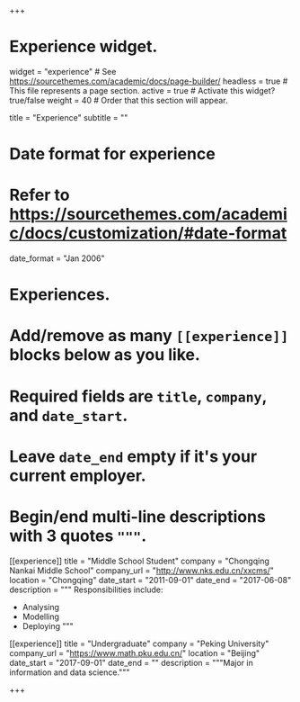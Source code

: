 +++
# Experience widget.
widget = "experience"  # See https://sourcethemes.com/academic/docs/page-builder/
headless = true  # This file represents a page section.
active = true  # Activate this widget? true/false
weight = 40  # Order that this section will appear.

title = "Experience"
subtitle = ""

# Date format for experience
#   Refer to https://sourcethemes.com/academic/docs/customization/#date-format
date_format = "Jan 2006"

# Experiences.
#   Add/remove as many `[[experience]]` blocks below as you like.
#   Required fields are `title`, `company`, and `date_start`.
#   Leave `date_end` empty if it's your current employer.
#   Begin/end multi-line descriptions with 3 quotes `"""`.
[[experience]]
  title = "Middle School Student"
  company = "Chongqing Nankai Middle School"
  company_url = "http://www.nks.edu.cn/xxcms/"
  location = "Chongqing"
  date_start = "2011-09-01"
  date_end = "2017-06-08"
  description = """
  Responsibilities include:
  
  * Analysing
  * Modelling
  * Deploying
  """

[[experience]]
  title = "Undergraduate"
  company = "Peking University"
  company_url = "https://www.math.pku.edu.cn/"
  location = "Beijing"
  date_start = "2017-09-01"
  date_end = ""
  description = """Major in information and data science."""

+++
